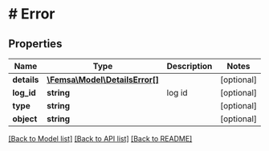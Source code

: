 # # Error

## Properties

Name | Type | Description | Notes
------------ | ------------- | ------------- | -------------
**details** | [**\Femsa\Model\DetailsError[]**](DetailsError.md) |  | [optional]
**log_id** | **string** | log id | [optional]
**type** | **string** |  | [optional]
**object** | **string** |  | [optional]

[[Back to Model list]](../../README.md#models) [[Back to API list]](../../README.md#endpoints) [[Back to README]](../../README.md)
